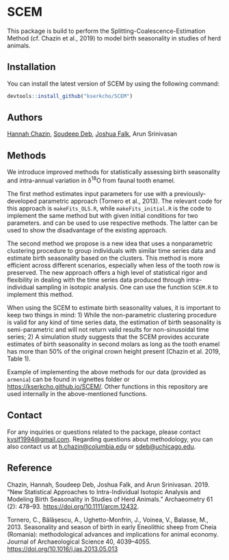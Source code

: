 
<!-- README.md is generated from README.Rmd. Please edit that file -->

# SCEM

This package is build to perform the Splitting-Coalescence-Estimation
Method (cf. Chazin et al., 2019) to model birth seasonality in studies
of herd animals.

## Installation

You can install the latest version of SCEM by using the following
command:

``` r
devtools::install_github("kserkcho/SCEM")
```

## Authors

[Hannah Chazin](http://www.hannah-chazin.com/), [Soudeep
Deb](http://soudeepd.github.io/), [Joshua
Falk](http://home.uchicago.edu/~jsfalk/), Arun Srinivasan

## Methods

We introduce improved methods for statistically assessing birth
seasonality and intra-annual variation in δ<sup>18</sup>O from faunal
tooth enamel.

The first method estimates input parameters for use with a
previously-developed parametric approach (Tornero et al., 2013). The
relevant code for this approach is `makeFits_OLS.R`, while
`makeFits_initial.R` is the code to implement the same method but with
given initial conditions for two parameters. and can be used to use
respective methods. The latter can be used to show the disadvantage of
the existing approach.

The second method we propose is a new idea that uses a nonparametric
clustering procedure to group individuals with similar time series data
and estimate birth seasonality based on the clusters. This method is
more efficient across different scenarios, especially when less of the
tooth row is preserved. The new approach offers a high level of
statistical rigor and flexibility in dealing with the time series data
produced through intra-individual sampling in isotopic analysis. One can
use the function `SCEM.R` to implement this method.

When using the SCEM to estimate birth seasonality values, it is
important to keep two things in mind: 1) While the non-parametric
clustering procedure is valid for any kind of time series data, the
estimation of birth seasonality is semi-parametric and will not return
valid results for non-sinusoidal time series; 2) A simulation study
suggests that the SCEM provides accurate estimates of birth seasonality
in second molars as long as the tooth enamel has more than 50% of the
original crown height present (Chazin et al. 2019, Table 1).

Example of implementing the above methods for our data (provided as
`armenia`) can be found in vignettes folder or
<https://kserkcho.github.io/SCEM/>. Other functions in this repository
are used internally in the above-mentioned functions.

## Contact

For any inquiries or questions related to the package, please contact
[kyslf1994@gmail.com](kyslf1994@gmail.com). Regarding questions about
methodology, you can also contact us at
[h.chazin@columbia.edu](h.chazin@columbia.edu) or
[sdeb@uchicago.edu](sdeb@uchicago.edu).

## Reference

Chazin, Hannah, Soudeep Deb, Joshua Falk, and Arun Srinivasan. 2019.
“New Statistical Approaches to Intra-Individual Isotopic Analysis and
Modeling Birth Seasonality in Studies of Herd Animals.” Archaeometry 61
(2): 478–93. <https://doi.org/10.1111/arcm.12432>.

Tornero, C., Bălăşescu, A., Ughetto-Monfrin, J., Voinea, V., Balasse,
M., 2013. Seasonality and season of birth in early Eneolithic sheep from
Cheia (Romania): methodological advances and implications for animal
economy. Journal of Archaeological Science 40, 4039–4055.
<https://doi.org/10.1016/j.jas.2013.05.013>
